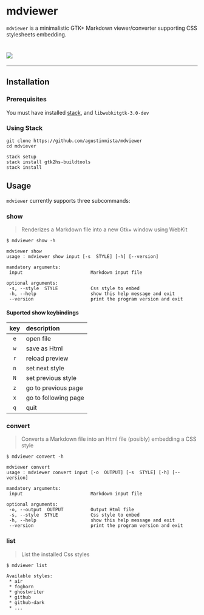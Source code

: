 # mdviewer

`mdviewer` is a minimalistic GTK+ Markdown viewer/converter supporting CSS
stylesheets embedding.

# ![](http://i.imgur.com/X7O6OCW.gif)

----------

## Installation

### Prerequisites

You must have installed [stack](https://www.haskellstack.org/), and
`libwebkitgtk-3.0-dev`

### Using Stack
```
git clone https://github.com/agustinmista/mdviewer
cd mdviever

stack setup
stack install gtk2hs-buildtools 
stack install

```

## Usage

`mdviewer` currently supports three subcommands:

### __show__
> Renderizes a Markdown file into a new Gtk+ window using WebKit

```
$ mdviewer show -h

mdviewer show
usage : mdviewer show input [-s  STYLE] [-h] [--version]

mandatory arguments:
 input                         Markdown input file

optional arguments:
 -s, --style  STYLE            Css style to embed
 -h, --help                    show this help message and exit
 --version                     print the program version and exit
```

#### Suported show keybindings

| key |  description          |
|:---:|:----------------------|
| `e` | open file             |
| `w` | save as Html          |
| `r` | reload preview        |
| `n` | set next style        |
| `N` | set previous style    |
| `z` | go to previous page   |
| `x` | go to following page  |
| `q` | quit                  |

### __convert__
> Converts a Markdown file into an Html file (posibly) embedding a CSS style

```
$ mdviewer convert -h

mdviewer convert
usage : mdviewer convert input [-o  OUTPUT] [-s  STYLE] [-h] [--version]

mandatory arguments:
 input                         Markdown input file

optional arguments:
 -o, --output  OUTPUT          Output Html file
 -s, --style  STYLE            Css style to embed
 -h, --help                    show this help message and exit
 --version                     print the program version and exit
```


### __list__
> List the installed Css styles

```
$ mdviewer list

Available styles:
 * air
 * foghorn
 * ghostwriter
 * github
 * github-dark
 * ...
```

